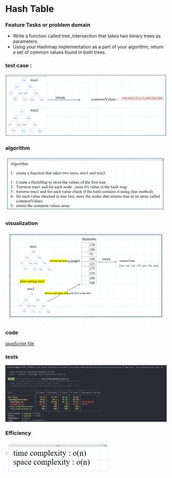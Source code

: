 # Hash Table

### Feature Tasks or problem domain

- Write a function called tree_intersection that takes two binary trees as parameters.
- Using your Hashmap implementation as a part of your algorithm, return a set of common values found in both trees.

### test case :

![testCase](./testCase.png)

### algorithm

![alg](./alg.png)

### visualization

![alg](./vis.png)

### code

[javaScript file](./tree-intersection.js)

### tests

![tests](./tests.png)

### Efficiency

![eff](./eff.png)
